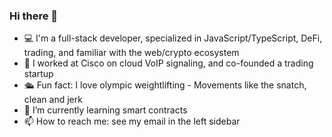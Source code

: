 ### Hi there 👋

- 💻 I'm a full-stack developer, specialized in JavaScript/TypeScript, DeFi, trading, and familiar with the web/crypto ecosystem 
- 💼 I worked at Cisco on cloud VoIP signaling, and co-founded a trading startup
- 🛳️ Fun fact: I love olympic weightlifting - Movements like the snatch, clean and jerk
- 🌱 I’m currently learning smart contracts
- 📫 How to reach me: see my email in the left sidebar
